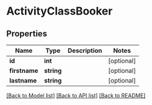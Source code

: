 # ActivityClassBooker

## Properties
Name | Type | Description | Notes
------------ | ------------- | ------------- | -------------
**id** | **int** |  | [optional] 
**firstname** | **string** |  | [optional] 
**lastname** | **string** |  | [optional] 

[[Back to Model list]](../../README.md#documentation-for-models) [[Back to API list]](../../README.md#documentation-for-api-endpoints) [[Back to README]](../../README.md)

